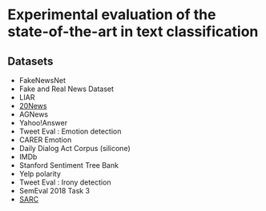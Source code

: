 # Experimental evaluation of the state-of-the-art in text classification



## Datasets

* FakeNewsNet
* Fake and Real News Dataset
* LIAR
* [20News](https://scikit-learn.org/stable/modules/generated/sklearn.datasets.fetch_20newsgroups.html)
* AGNews
* Yahoo!Answer 
* Tweet Eval : Emotion detection
* CARER Emotion
* Daily Dialog Act Corpus (silicone)
* IMDb
* Stanford Sentiment Tree Bank
* Yelp polarity
* Tweet Eval : Irony detection
* SemEval 2018 Task 3
* [SARC](https://nlp.cs.princeton.edu/SARC/1.0/)

